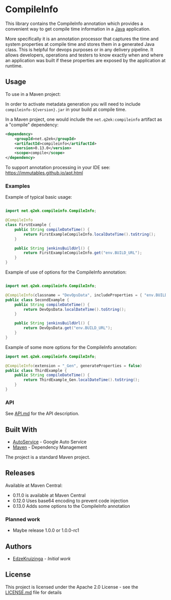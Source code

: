 # CompileInfo

This library contains the CompileInfo annotation which provides a convenient way to get compile time information in a [Java][java] application.

More specifically it is an annotation processor that captures the time and system properties at compile time and stores them in a generated Java class. This is helpful for devops purposes or in any delivery pipeline. It allows developers, operations and testers to know exactly when and where an application was built if these properties are exposed by the application at runtime.

## Usage

To use in a Maven project:

In order to activate metadata generation you will need to include 
`compileinfo-${version}.jar` in your build at compile time.

In a Maven project, one would include the `net.q2ek:compileinfo` artifact as a "compile" dependency:

```xml
<dependency>
	<groupId>net.q2ek</groupId>
	<artifactId>compileinfo</artifactId>
	<version>0.13.0</version>
	<scope>compile</scope>
</dependency>
```

To support annotation processing in your IDE see:
https://immutables.github.io/apt.html

### Examples

Example of typical basic usage:
```java

import net.q2ek.compileinfo.CompileInfo;

@CompileInfo
class FirstExample {
	public String compileDateTime() {
		return FirstExampleCompileInfo.localDateTime().toString();
	}

	public String jenkinsBuildUrl() {
		return FirstExampleCompileInfo.get("env.BUILD_URL");
	}
}
```

Example of use of options for the CompileInfo annotation:
```java

import net.q2ek.compileinfo.CompileInfo;

@CompileInfo(classname = "DevOpsData", includeProperties = { "env.BUILD_URL" })
public class SecondExample {
	public String compileDateTime() {
		return DevOpsData.localDateTime().toString();
	}

	public String jenkinsBuildUrl() {
		return DevOpsData.get("env.BUILD_URL");
	}
}
```

Example of some more options for the CompileInfo annotation:
```java
import net.q2ek.compileinfo.CompileInfo;

@CompileInfo(extension = "_Gen", generateProperties = false)
public class ThirdExample {
	public String compileDateTime() {
		return ThirdExample_Gen.localDateTime().toString();
	}
}
```

### API

See [API.md](API.md) for the API description.

## Built With

* [AutoService](https://github.com/google/auto/tree/master/service) - Google Auto Service
* [Maven](https://maven.apache.org/) - Dependency Management

The project is a standard Maven project.

## Releases

Available at Maven Central:
* 0.11.0 is available at Maven Central
* 0.12.0 Uses base64 encoding to prevent code injection
* 0.13.0 Adds some options to the CompileInfo annotation

### Planned work

* Maybe release 1.0.0 or 1.0.0-rc1

## Authors

* [EdzeKruizinga](https://github.com/EdzeKruizinga) - *Initial work*

## License

This project is licensed under the Apache 2.0 License - see the [LICENSE.md](LICENSE.md) file for details

[java]: https://en.wikipedia.org/wiki/Java_(programming_language)
